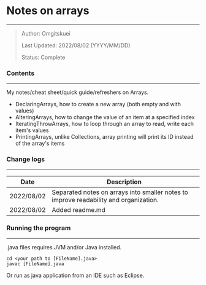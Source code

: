 # Notes on arrays
---
> Author: Omgitskuei
> 
> Last Updated: 2022/08/02 (YYYY/MM/DD)
> 
> Status: Complete

### Contents
---
My notes/cheat sheet/quick guide/refreshers on Arrays.
- DeclaringArrays, how to create a new array (both empty and with values)
- AlteringArrays, how to change the value of an item at a specified index
- IteratingThrowArrays, how to loop through an array to read, write each item's values
- PrintingArrays, unlike Collections, array printing will print its ID instead of the array's items

### Change logs
---
| Date | Description |
| ------ | ------ |
| 2022/08/02 | Separated notes on arrays into smaller notes to improve readability and organization.
| 2022/08/02 | Added readme.md


### Running the program
---
.java files requires JVM and/or Java installed.
```console
cd <your path to [FileName].java>
javac [FileName].java
```
Or run as java application from an IDE such as Eclipse.